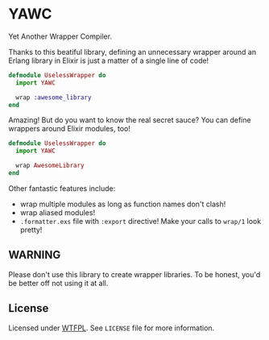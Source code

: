 # YAWC

Yet Another Wrapper Compiler.

Thanks to this beatiful library, defining an unnecessary wrapper around an Erlang library in Elixir
is just a matter of a single line of code!

```elixir
defmodule UselessWrapper do
  import YAWC

  wrap :awesome_library
end
```

Amazing! But do you want to know the real secret sauce? You can define wrappers around Elixir
modules, too!

```elixir
defmodule UselessWrapper do
  import YAWC

  wrap AwesomeLibrary
end
```

Other fantastic features include:
* wrap multiple modules as long as function names don't clash!
* wrap aliased modules!
* `.formatter.exs` file with `:export` directive! Make your calls to `wrap/1` look pretty!

## WARNING

Please don't use this library to create wrapper libraries. To be honest, you'd be better off not
using it at all.

## License

Licensed under [WTFPL](www.wtfpl.net). See `LICENSE` file for more information.
